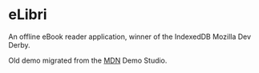 # eLibri
An offline eBook reader application, winner of the IndexedDB Mozilla Dev Derby.

Old demo migrated from the [MDN](https://developer.mozilla.org/) Demo Studio.
